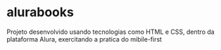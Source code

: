 # alurabooks
Projeto desenvolvido usando tecnologias como HTML e CSS, dentro da plataforma Alura, exercitando a pratica do mibile-first
